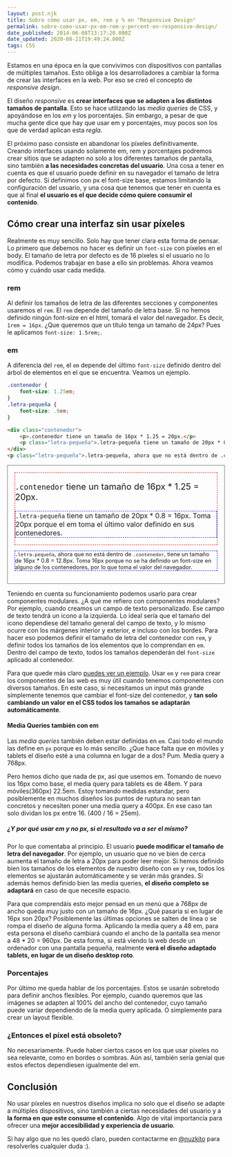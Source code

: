 ```yaml
---
layout: post.njk
title: Sobre cómo usar px, em, rem y % en "Responsive Design"
permalink: sobre-como-usar-px-em-rem-y-percent-en-responsive-design/
date_published: 2014-06-08T13:17:20.000Z
date_updated: 2020-08-21T19:49:24.000Z
tags: CSS
---
```


Estamos en una época en la que convivimos con dispositivos con pantallas de múltiples tamaños. Esto obliga a los desarrolladores a cambiar la forma de crear las interfaces en la web. Por eso se creó el concepto de *responsive design*.

El diseño *responsive* es **crear interfaces que se adapten a los distintos tamaños de pantalla**. Esto se hace utilizando las *media queries* de CSS, y apoyándose en los *em* y los porcentajes. Sin embargo, a pesar de que mucha gente dice que hay que usar em y porcentajes, muy pocos son los que de verdad aplican esta *regla*.

El próximo paso consiste en abandonar los píxeles definitivamente. Creando interfaces usando solamente em, rem y porcentajes podremos crear sitios que se adapten no solo a los diferentes tamaños de pantalla, sino también **a las necesidades concretas del usuario**. Una cosa a tener en cuenta es que el usuario puede definir en su navegador el tamaño de letra por defecto. Si definimos con px el font-size base, estamos limitando la configuración del usuario, y una cosa que tenemos que tener en cuenta es que al final **el usuario es el que decide cómo quiere consumir el contenido**.

## Cómo crear una interfaz sin usar píxeles

Realmente es muy sencillo. Solo hay que tener clara esta forma de pensar. Lo primero que debemos no hacer es definir un `font-size` con píxeles en el body. El tamaño de letra por defecto es de 16 píxeles si el usuario no lo modifica. Podemos trabajar en base a ello sin problemas. Ahora veamos cómo y cuándo usar cada medida.

### rem

Al definir los tamaños de letra de las diferentes secciones y componentes usaremos el `rem`. El `rem` depende del tamaño de letra base. Si no hemos definido ningún font-size en el html, tomará el valor del navegador. Es decir, `1rem = 16px`. ¿Que queremos que un título tenga un tamaño de 24px? Pues le aplicamos `font-size: 1.5rem;`.

### em

A diferencia del `rem`, el `em` depende del último `font-size` definido dentro del árbol de elementos en el que se encuentra. Veamos un ejemplo.

```css
.contenedor {
	font-size: 1.25em;
}
.letra-pequeña {
	font-size: .9em;
}
```
```html
<div class="contenedor">
	<p>.contenedor tiene un tamaño de 16px * 1.25 = 20px.</p>
	<p class="letra-pequeña">.letra-pequeña tiene un tamaño de 20px * 0.9 = 18px. Toma 20px porque el em toma el último valor definido en alguno de sus contenedores.</p>
</div>
<p class="letra-pequeña">.letra-pequeña, ahora que no está dentro de .contenedor, tiene un tamaño de 16px * 0.9 = 14.4px. Toma 16px porque no se ha definido un font-size en alguno de los contenedores, por lo que toma el valor del navegador.</p>
```

<style>
.contenedor-ejemplo {
	border: 1px solid #777;
	font-size: 16px;
	padding: 1em;
}
.contenedor {
	border: 1px dashed red;
	font-size: 1.25em;
}
.letra-pequeña {
	border: 1px dashed blue;
	font-size: .8em;
}
</style>
<div class="contenedor-ejemplo">
<div class="contenedor">
	<p><code>.contenedor</code> tiene un tamaño de 16px * 1.25 = 20px.</p>
	<p class="letra-pequeña"><code>.letra-pequeña</code> tiene un tamaño de 20px * 0.8 = 16px. Toma 20px porque el em toma el último valor definido en sus contenedores.
</div>
<p class="letra-pequeña"><code>.letra-pequeña</code>, ahora que no está dentro de <code>.contenedor</code>, tiene un tamaño de 16px * 0.8 = 12.8px. Toma 16px porque no se ha definido un font-size en alguno de los contenedores, por lo que toma el valor del navegador.</p>
</div>

Teniendo en cuenta su funcionamiento podemos usarlo para crear componentes modulares. ¿A qué me refiero con componentes modulares? Por ejemplo, cuando creamos un campo de texto personalizado. Ese campo de texto tendrá un icono a la izquierda. Lo ideal sería que el tamaño del icono dependiese del tamaño general del campo de texto, y lo mismo ocurre con los márgenes interior y exterior, e incluso con los bordes. Para hacer eso podemos definir el tamaño de letra del contenedor con `rem`, y definir todos los tamaños de los elementos que lo comprendan en `em`. Dentro del campo de texto, todos los tamaños dependerán del `font-size` aplicado al contenedor.

Para que quede más claro [puedes ver un ejemplo](http://codepen.io/abalozz/pen/rpoDI/). Usar `em` y `rem` para crear los componentes de las web es muy útil cuando tenemos componentes con diversos tamaños. En este caso, si necesitamos un input más grande simplemente tenemos que cambiar el font-size del contenedor, y **tan solo cambiando un valor en el CSS todos los tamaños se adaptarán automáticamente**.

#### Media Queries también con em

Las *media queries* también deben estar definidas en `em`. Casi todo el mundo las define en `px` porque es lo más sencillo. ¿Que hace falta que en móviles y tablets el diseño esté a una columna en lugar de a dos? Pum. Media query a 768px.

Pero hemos dicho que nada de px, así que usemos em. Tomando de nuevo los 16px como base, el media query para tablets es de 48em. Y para móviles(360px) 22.5em. Estoy tomando medidas estandar, pero posiblemente en muchos diseños los puntos de ruptura no sean tan concretos y necesiten poner una media query a 400px. En ese caso tan solo dividan los px entre 16. (400 / 16 = 25em).

##### ¿Y por qué usar em y no px, si el resultado va a ser el mismo?

Por lo que comentaba al principio. El usuario **puede modificar el tamaño de letra del navegador**. Por ejemplo, un usuario que no ve bien de cerca aumenta el tamaño de letra a 20px para poder leer mejor. Si hemos definido bien los tamaños de los elementos de nuestro diseño con `em` y `rem`, todos los elementos se ajustarán automáticamente y se verán más grandes. Si además hemos definido bien las media queries, **el diseño completo se adaptará** en caso de que necesite espacio.

Para que comprendáis esto mejor pensad en un menú que a 768px de ancho queda muy justo con un tamaño de 16px. ¿Qué pasaría si en lugar de 16px son 20px? Posiblemente las últimas opciones se salten de línea o se rompa el diseño de alguna forma. Aplicando la media query a 48 em, para esta persona el diseño cambiará cuando el ancho de la pantalla sea menor a 48 * 20 = 960px. De esta forma, si está viendo la web desde un ordenador con una pantalla pequeña, realmente **verá el diseño adaptado tablets, en lugar de un diseño desktop roto**.

### Porcentajes

Por último me queda hablar de los porcentajes. Estos se usarán sobretodo para definir anchos flexibles. Por ejemplo, cuando queremos que las imágenes se adapten al 100% del ancho del contenedor, cuyo tamaño puede variar dependiendo de la media query aplicada. O simplemente para crear un layout flexible.

### ¿Entonces el píxel está obsoleto?

No necesariamente. Puede haber ciertos casos en los que usar píxeles no sea relevante, como en bordes o sombras. Aún así, también sería genial que estos efectos dependiesen igualmente del em.

## Conclusión

No usar píxeles en nuestros diseños implica no solo que el diseño se adapte a múltiples dispositivos, sino también a ciertas necesidades del usuario y a **la forma en que este consume el contenido**. Algo de vital importancia para ofrecer una **mejor accesibilidad y experiencia de usuario**.

Si hay algo que no les quedó claro, pueden contactarme en [@nuzkito](https://twitter.com/nuzkito) para resolverles cualquier duda :).
